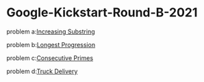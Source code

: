 # Google-Kickstart-Round-B-2021

problem a:[Increasing Substring](https://codingcompetitions.withgoogle.com/kickstart/round/0000000000435a5b/000000000077a882)

problem b:[Longest Progression](https://codingcompetitions.withgoogle.com/kickstart/round/0000000000435a5b/000000000077a3a5)

problem c:[Consecutive Primes](https://codingcompetitions.withgoogle.com/kickstart/round/0000000000435a5b/000000000077a8e6)

problem d:[Truck Delivery](https://codingcompetitions.withgoogle.com/kickstart/round/0000000000435a5b/000000000077a885)
